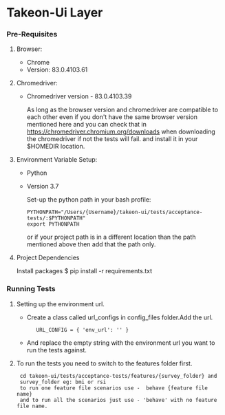 # Takeon-Ui Layer
### Pre-Requisites
 1. Browser: 
    - Chrome
     - Version: 83.0.4103.61  
   
 2. Chromedriver:
    - Chromedriver version - 83.0.4103.39
   
      As long as the browser version and chromedriver are compatible to each other even if you don't have the same browser version mentioned here and you can check that in 
      https://chromedriver.chromium.org/downloads when downloading the chromedriver if not the tests will fail.
      and install it in your $HOMEDIR location.
      
 3. Environment Variable Setup:
       - Python
       - Version 3.7
       
         Set-up the python path in your bash profile:

             PYTHONPATH="/Users/{Username}/takeon-ui/tests/acceptance-tests/:$PYTHONPATH"
             export PYTHONPATH
          
         or if your project path is in a different location than the path mentioned above then add that the path only.
         
4.  Project Dependencies

    Install packages $ pip install -r requirements.txt
    
### Running Tests

1.  Setting up the environment url.

     -  Create a class called url_configs in config_files folder.Add the url.
               
               URL_CONFIG = { 'env_url': '' }
     - And replace the empty string with the environment url you want to run the tests against.
    
            
 
2.  To run the tests you need to switch to the features folder first.
        
         cd takeon-ui/tests/acceptance-tests/features/{survey_folder} and  
         survey_folder eg: bmi or rsi
         to run one feature file scenarios use -  behave {feature file name}
         and to run all the scenarios just use - 'behave' with no feature file name.
         
